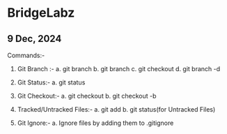 # BridgeLabz

## 9 Dec, 2024
Commands:-
1. Git Branch :-
a. git branch
b. git branch <branch-name>
c. git checkout <branch-name>
d. git branch -d <branch-name>

2. Git Status:- 
a. git status

3. Git Checkout:-
a. git checkout <branch-name>
b. git checkout -b <branch-name>

4. Tracked/Untracked Files:-
a. git add <file-name>
b. git status(for Untracked Files)

5. Git Ignore:-
a. Ignore files by adding them to .gitignore
